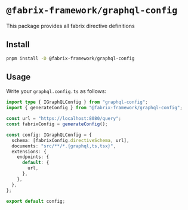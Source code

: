# `@fabrix-framework/graphql-config`

This package provides all fabrix directive definitions

## Install

```bash
pnpm install -D @fabrix-framework/graphql-config
```

## Usage

Write your `graphql.config.ts` as follows:

```ts
import type { IGraphQLConfig } from "graphql-config";
import { generateConfig } from "@fabrix-framework/graphql-config";

const url = "https://localhost:8080/query";
const fabrixConfig = generateConfig();

const config: IGraphQLConfig = {
  schema: [fabrixConfig.directiveSchema, url],
  documents: "src/**/*.{graphql,ts,tsx}",
  extensions: {
    endpoints: {
      default: {
        url,
      },
    },
  },
};

export default config;
```
